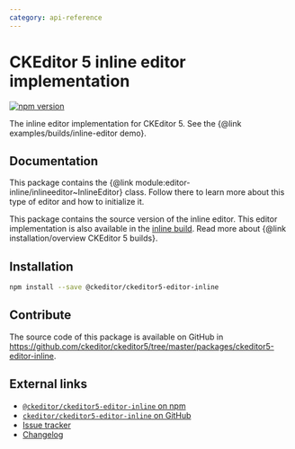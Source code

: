```yaml
---
category: api-reference
---
```


# CKEditor 5 inline editor implementation

[![npm version](https://badge.fury.io/js/%40ckeditor%2Fckeditor5-editor-inline.svg)](https://www.npmjs.com/package/@ckeditor/ckeditor5-editor-inline)

The inline editor implementation for CKEditor 5. See the {@link examples/builds/inline-editor demo}.

## Documentation

This package contains the {@link module:editor-inline/inlineeditor~InlineEditor} class. Follow there to learn more about this type of editor and how to initialize it.

This package contains the source version of the inline editor. This editor implementation is also available in the [inline build](https://www.npmjs.com/package/@ckeditor/ckeditor5-build-inline). Read more about {@link installation/overview CKEditor 5 builds}.

## Installation

```bash
npm install --save @ckeditor/ckeditor5-editor-inline
```

## Contribute

The source code of this package is available on GitHub in https://github.com/ckeditor/ckeditor5/tree/master/packages/ckeditor5-editor-inline.

## External links

* [`@ckeditor/ckeditor5-editor-inline` on npm](https://www.npmjs.com/package/@ckeditor/ckeditor5-editor-inline)
* [`ckeditor/ckeditor5-editor-inline` on GitHub](https://github.com/ckeditor/ckeditor5/tree/master/packages/ckeditor5-editor-inline)
* [Issue tracker](https://github.com/ckeditor/ckeditor5/issues)
* [Changelog](https://github.com/ckeditor/ckeditor5/blob/master/CHANGELOG.md)
